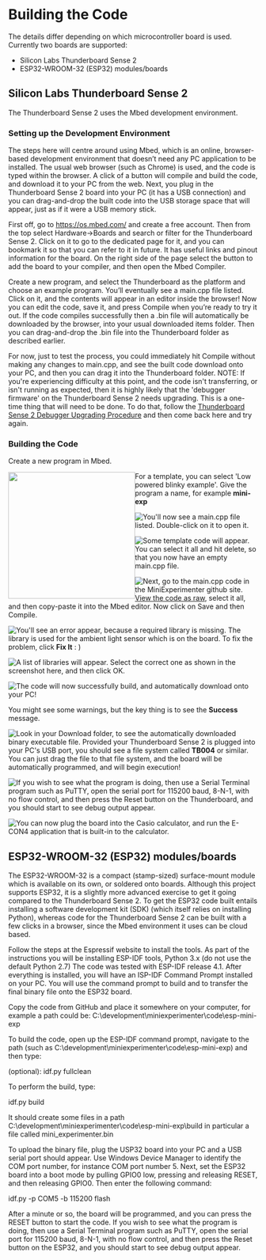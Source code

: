# Building the Code

The details differ depending on which microcontroller board is used. Currently two boards are supported:
* Silicon Labs Thunderboard Sense 2
* ESP32-WROOM-32 (ESP32) modules/boards

## Silicon Labs Thunderboard Sense 2

The Thunderboard Sense 2 uses the Mbed development environment.

### Setting up the Development Environment
The steps here will centre around using Mbed, which is an online, browser-based development environment that doesn’t need any PC application to be installed. The usual web browser (such as Chrome) is used, and the code is typed within the browser. A click of a button will compile and build the code, and download it to your PC from the web. Next, you plug in the Thunderboard Sense 2 board into your PC (it has a USB connection) and you can drag-and-drop the built code into the USB storage space that will appear, just as if it were a USB memory stick.

First off, go to https://os.mbed.com/ and create a free account. Then from the top select Hardware->Boards and search or filter for the Thunderboard Sense 2. Click on it to go to the dedicated page for it, and you can bookmark it so that you can refer to it in future. It has useful links and pinout information for the board. On the right side of the page select the button to add the board to your compiler, and then open the Mbed Compiler. 

Create a new program, and select the Thunderboard as the platform and choose an example program. You’ll eventually see a main.cpp file listed. Click on it, and the contents will appear in an editor inside the browser! Now you can edit the code, save it, and press Compile when you’re ready to try it out. If the code compiles successfully then a .bin file will automatically be downloaded by the browser, into your usual downloaded items folder. Then you can drag-and-drop the .bin file into the Thunderboard folder as described earlier.

For now, just to test the process, you could immediately hit Compile without making any changes to main.cpp, and see the built code download onto your PC, and then you can drag it into the Thunderboard folder. NOTE: If you're experiencing difficulty at this point, and the code isn't transferring, or isn't running as expected, then it is highly likely that the 'debugger firmware' on the Thunderboard Sense 2 needs upgrading. This is a one-time thing that will need to be done. To do that, follow the [Thunderboard Sense 2 Debugger Upgrading Procedure](thunderboard-debugger-upgrade-procedure.md) and then come back here and try again.

### Building the Code
Create a new program in Mbed.

<img src="images/mbed10.png" width="256" style="float:left">

For a template, you can select 'Low powered blinky example'. Give the program a name, for example **mini-exp**

<img src="images/mbed20.png" style="float:left">

You'll now see a main.cpp file listed. Double-click on it to open it.

<img src="images/mbed30.png" style="float:left">

Some template code will appear. You can select it all and hit delete, so that you now have an empty main.cpp file.

<img src="images/mbed40.png" style="float:left">

Next, go to the main.cpp code in the MiniExperimenter github site. [View the code as raw](https://raw.githubusercontent.com/shabaz123/MiniExperimenter/main/code/tbsense2/main.cpp), select it all, and then copy-paste it into the Mbed editor. Now click on Save and then Compile.

<img src="images/mbed50.png" style="float:left">

You'll see an error appear, because a required library is missing. The library is used for the ambient light sensor which is on the board. To fix the problem, click **Fix It** : )

<img src="images/mbed60.png" style="float:left">

A list of libraries will appear. Select the correct one as shown in the screenshot here, and then click OK.

<img src="images/mbed70.png" style="float:left">

The code will now successfully build, and automatically download onto your PC!

You might see some warnings, but the key thing is to see the **Success** message.

<img src="images/mbed80.png" style="float:left">

Look in your Download folder, to see the automatically downloaded binary executable file. Provided your Thunderboard Sense 2 is plugged into your PC's USB port, you should see a file system called **TB004** or similar. You can just drag the file to that file system, and the board will be automatically programmed, and will begin execution!

<img src="images/mbed90.png" style="float:left">

If you wish to see what the program is doing, then use a Serial Terminal program such as PuTTY, open the serial port for 115200 baud, 8-N-1, with no flow control, and then press the Reset button on the Thunderboard, and you should start to see debug output appear.

<img src="images/mbed100.png" style="float:left">

You can now plug the board into the Casio calculator, and run the E-CON4 application that is built-in to the calculator.

## ESP32-WROOM-32 (ESP32) modules/boards
The ESP32-WROOM-32 is a compact (stamp-sized) surface-mount module which is available on its own, or soldered onto boards. Although this project supports ESP32, it is a slightly more advanced exercise to get it going compared to the Thunderboard Sense 2. To get the ESP32 code built entails installing a software development kit (SDK) (which itself relies on installing Python), whereas code for the Thunderboard Sense 2 can be built with a few clicks in a browser, since the Mbed environment it uses can be cloud based.

Follow the steps at the Espressif website to install the tools. As part of the instructions you will be installing ESP-IDF tools, Python 3.x (do not use the default Python 2.7)
The code was tested with ESP-IDF release 4.1. After everything is installed, you will have an ISP-IDF Command Prompt installed on your PC. You will use the command prompt to build and to transfer the final binary file onto the ESP32 board.

Copy the code from GitHub and place it somewhere on your computer, for example a path could be:
C:\development\miniexperimenter\code\esp-mini-exp

To build the code, open up the ESP-IDF command prompt, navigate to the path (such as C:\development\miniexperimenter\code\esp-mini-exp) and then type:

(optional): idf.py fullclean

To perform the build, type:

idf.py build

It should create some files in a path C:\development\miniexperimenter\code\esp-mini-exp\build in particular a file called mini_experimenter.bin

To upload the binary file, plug the USP32 board into your PC and a USB serial port should appear. Use Windows Device Manager to identify the COM port number, for instance COM port number 5. Next, set the ESP32 board into a boot mode by pulling GPIO0 low, pressing and releasing RESET, and then releasing GPIO0. Then enter the following command:

idf.py -p COM5 -b 115200 flash

After a minute or so, the board will be programmed, and you can press the RESET button to start the code. If you wish to see what the program is doing, then use a Serial Terminal program such as PuTTY, open the serial port for 115200 baud, 8-N-1, with no flow control, and then press the Reset button on the ESP32, and you should start to see debug output appear.


